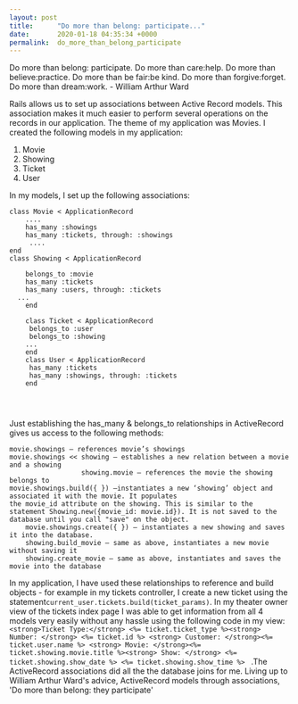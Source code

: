 ```yaml
---
layout: post
title:      "Do more than belong: participate..."
date:       2020-01-18 04:35:34 +0000
permalink:  do_more_than_belong_participate
---
```




Do more than belong: participate.  Do more than care:help. Do more than believe:practice. Do more than be fair:be kind. Do more than forgive:forget. Do more than dream:work. - William Arthur Ward

Rails allows us to set up associations between Active Record models.  This association makes it much easier to perform several operations on the records in our application.  The theme of my application was Movies. I created the following models in my application:

1. Movie
2. Showing
3. Ticket
4. User

In my models, I set up the following associations: 

```
class Movie < ApplicationRecord
    ....
    has_many :showings
    has_many :tickets, through: :showings
     ....
end
class Showing < ApplicationRecord

    belongs_to :movie
    has_many :tickets
    has_many :users, through: :tickets
  ...
	end
	
	class Ticket < ApplicationRecord
     belongs_to :user
     belongs_to :showing
	...
	end
	class User < ApplicationRecord
     has_many :tickets
     has_many :showings, through: :tickets
	end

		
		
```

Just establishing the has_many & belongs_to relationships in ActiveRecord gives us access to the following methods:
```
movie.showings – references movie’s showings
movie.showings << showing – establishes a new relation between a movie and a showing
	              showing.movie – references the movie the showing belongs to	
movie.showings.build({ }) –instantiates a new ‘showing’ object and associated it with the movie. It populates                the movie_id attribute on the showing. This is similar to the statement Showing.new({movie_id: movie.id}). It is not saved to the database until you call "save" on the object.
	movie.showings.create({ }) – instantiates a new showing and saves it into the database.
	showing.build_movie – same as above, instantiates a new movie without saving it
	showing.create_movie – same as above, instantiates and saves the movie into the database

```

In my application, I have used these relationships to reference and build objects - for example in my tickets controller, I create a new ticket using the statement`current_user.tickets.build(ticket_params)`.  In my theater owner view of the tickets index page I was able to get information from all 4 models very easily without any hassle using the following code in my view: `<strong>Ticket Type:</strong> <%= ticket.ticket_type %><strong> Number: </strong> <%= ticket.id %> <strong> Customer: </strong><%= ticket.user.name %> <strong> Movie: </strong><%= ticket.showing.movie.title %><strong> Show: </strong> <%= ticket.showing.show_date %> <%= ticket.showing.show_time %> ` .The ActiveRecord associations did all the the database joins for me.  Living up to William Arthur Ward's advice, ActiveRecord models through associations, 'Do more than belong:  they participate'



